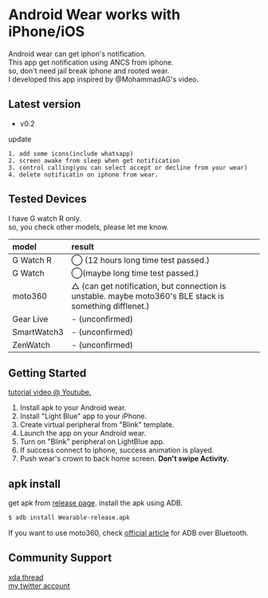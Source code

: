 Android Wear works with iPhone/iOS
===================================

Android wear can get iphon's notification.  
This app get notification using ANCS from iphone.  
so, don't need jail break iphone and rooted wear.  
I developed this app inspired by @MohammadAG's video.

Latest version
--------------
- v0.2

update
```
1. add some icons(include whatsapp)
2. screen awake from sleep when get notification
3. control calling(you can select accept or decline from your wear)
4. delete notificatin on iphone from wear.
```

Tested Devices
--------------
I have G watch R only.  
so, you check other models, please let me know.

| model | result |
|:--    |:--     |
|G Watch R| ◯ (12 hours long time test passed.)|
|G Watch  | ◯(maybe long time test passed.)|
|moto360|△ (can get notification, but connection is unstable. maybe moto360's BLE stack is something difflenet.)|
|Gear Live| - (unconfirmed)|
|SmartWatch3| - (unconfirmed)|
|ZenWatch| - (unconfirmed)|

Getting Started
---------------
[tutorial video @ Youtube.](https://www.youtube.com/watch?v=cIYe6ExIjrQ)

1. Install apk to your Android wear.
2. Install "Light Blue" app to your iPhone.
3. Create virtual peripheral from "Blink" template.  
4. Launch the app on your Android wear.
5. Turn on "Blink" peripheral on LightBlue app.
6. If success connect to iphone, success animation is played.
7. Push wear's crown to back home screen. **Don't swipe Activity.**  

apk install
---------
get apk from [release page](https://github.com/shiitakeo/android_wear_for_ios/releases).
install the apk using ADB.

```sh
$ adb install Wearable-release.apk
```

If you want to use moto360, check [official article](https://developer.android.com/training/wearables/apps/bt-debugging.html) for ADB over Bluetooth.

Community Support
-------
[xda thread](http://forum.xda-developers.com/android-wear/development/android-wear-ios-connectivity-t3052524)  
[my twitter account](https://twitter.com/shiitakeo)
